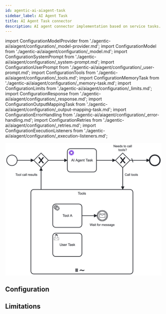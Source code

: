 ```yaml
---
id: agentic-ai-aiagent-task
sidebar_label: AI Agent Task
title: AI Agent Task connector
description: AI agent connector implementation based on service tasks.
---
```


import ConfigurationModelProvider from './agentic-ai/aiagent/configuration/\_model-provider.md';
import ConfigurationModel from './agentic-ai/aiagent/configuration/\_model.md';
import ConfigurationSystemPrompt from './agentic-ai/aiagent/configuration/\_system-prompt.md';
import ConfigurationUserPrompt from './agentic-ai/aiagent/configuration/\_user-prompt.md';
import ConfigurationTools from './agentic-ai/aiagent/configuration/\_tools.md';
import ConfigurationMemoryTask from './agentic-ai/aiagent/configuration/\_memory-task.md';
import ConfigurationLimits from './agentic-ai/aiagent/configuration/\_limits.md';
import ConfigurationResponse from './agentic-ai/aiagent/configuration/\_response.md';
import ConfigurationOutputMappingTask from './agentic-ai/aiagent/configuration/\_output-mapping-task.md';
import ConfigurationErrorHandling from './agentic-ai/aiagent/configuration/\_error-handling.md';
import ConfigurationRetries from './agentic-ai/aiagent/configuration/\_retries.md';
import ConfigurationExecutionListeners from './agentic-ai/aiagent/configuration/\_execution-listeners.md';

![AI Agent Task with tool calling feedback loop](../img/ai-agent-task-feedback-loop.png)

## Configuration

<ConfigurationModelProvider />
<ConfigurationModel />
<ConfigurationSystemPrompt />
<ConfigurationUserPrompt />
<ConfigurationTools />
<ConfigurationMemoryTask />
<ConfigurationLimits />
<ConfigurationResponse />
<ConfigurationOutputMappingTask />
<ConfigurationErrorHandling />
<ConfigurationRetries />
<ConfigurationExecutionListeners />

## Limitations
